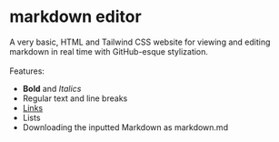 # markdown editor
A very basic, HTML and Tailwind CSS website for viewing and editing markdown in real time with GitHub-esque stylization. </br></br>
Features:
- **Bold** and *Italics*
- Regular text and line breaks
- [Links](#)
- Lists
- Downloading the inputted Markdown as markdown.md
